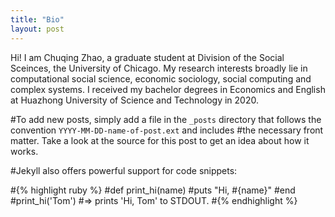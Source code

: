 ```yaml
---
title: "Bio"
layout: post
---
```


Hi! I am Chuqing Zhao, a graduate student at Division of the Social Sceinces, the University of Chicago. My research interests broadly lie in computational social science, economic sociology, social computing and complex systems. I received my bachelor degrees in Economics and English at Huazhong University of Science and Technology in 2020. 


#To add new posts, simply add a file in the `_posts` directory that follows the convention `YYYY-MM-DD-name-of-post.ext` and includes #the necessary front matter. Take a look at the source for this post to get an idea about how it works.

#Jekyll also offers powerful support for code snippets:

#{% highlight ruby %}
#def print_hi(name)
  #puts "Hi, #{name}"
#end
#print_hi('Tom')
#=> prints 'Hi, Tom' to STDOUT.
#{% endhighlight %}
